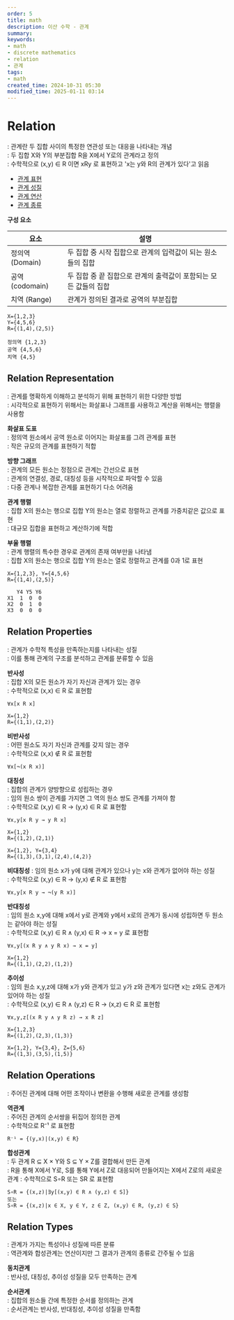 ```yaml
---
order: 5
title: math
description: 이산 수학 - 관계
summary:
keywords:
- math
- discrete mathematics
- relation
- 관계
tags:
- math
created_time: 2024-10-31 05:30
modified_time: 2025-01-11 03:14
---
```


# Relation
: 관계란 두 집합 사이의 특정한 연관성 또는 대응을 나타내는 개념  
: 두 집합 X와 Y의 부분집합 R을 X에서 Y로의 관계라고 정의  
: 수학적으로 (x,y) ∈ R 이면 xRy 로 표현하고 'x는 y와 R의 관계가 있다'고 읽음  

- [관계 표현](#relation-representation)
- [관계 성질](#relation-properties)
- [관계 연산](#relation-operations)
- [관계 종류](#relation-types)


**구성 요소**

요소 | 설명
---|---
정의역 (Domain) | 두 집합 중 시작 집합으로 관계의 입력값이 되는 원소들의 집합
공역 (codomain) | 두 집합 중 끝 집합으로 관계의 출력값이 포함되는 모든 값들의 집합
치역 (Range) | 관계가 정의된 결과로 공역의 부분집합

```
X={1,2,3}
Y={4,5,6}
R={(1,4),(2,5)}

정의역 {1,2,3}
공역 {4,5,6}
치역 {4,5}
```



## Relation Representation 
: 관계를 명확하게 이해하고 분석하기 위해 표현하기 위한 다양한 방법  
: 시각적으로 표현하기 위해서는 화살표나 그래프를 사용하고 계산을 위해서는 행렬을 사용함  


**화살표 도표**  
: 정의역 원소에서 공역 원소로 이어지는 화살표를 그려 관계를 표현  
: 작은 규모의 관계를 표현하기 적합  


**방향 그래프**  
: 관계의 모든 원소는 정점으로 관계는 간선으로 표현  
: 관계의 연결성, 경로, 대칭성 등을 시작적으로 파악할 수 있음  
: 다중 관계나 복잡한 관계를 표현하기 다소 어려움  


**관계 행렬**  
: 집합 X의 원소는 행으로 집합 Y의 원소는 열로 정렬하고 관계를 가중치같은 값으로 표현  
: 대규모 집합을 표현하고 계산하기에 적합  


**부울 행렬**  
: 관계 행렬의 특수한 경우로 관계의 존재 여부만을 나타냄  
: 집합 X의 원소는 행으로 집합 Y의 원소는 열로 정렬하고 관계를 0과 1로 표현  

```
X={1,2,3}, Y={4,5,6}
R={(1,4),(2,5)}

   Y4 Y5 Y6
X1  1  0  0
X2  0  1  0
X3  0  0  0
```



## Relation Properties 
: 관계가 수학적 특성을 만족하는지를 나타내는 성질  
: 이를 통해 관계의 구조를 분석하고 관계를 분류할 수 있음  


**반사성**  
: 집합 X의 모든 원소가 자기 자신과 관계가 있는 경우  
: 수학적으로 (x,x) ∈ R 로 표현함  

```
∀x[x R x]

X={1,2}
R={(1,1),(2,2)}
```


**비반사성**  
: 어떤 원소도 자기 자신과 관계를 갖지 않는 경우  
: 수학적으로 (x,x) ∉ R 로 표현함  

```
∀x[¬(x R x)]
```


**대칭성**  
: 집합의 관계가 양방향으로 성립하는 경우  
: 임의 원소 쌍이 관계를 가지면 그 역의 원소 쌍도 관계를 가져야 함  
: 수학적으로 (x,y) ∈ R → (y,x) ∈ R 로 표현함  
```
∀x,y[x R y → y R x]

X={1,2}
R={(1,2),(2,1)}

X={1,2}, Y={3,4}
R={(1,3),(3,1),(2,4),(4,2)}
```


**비대칭성**
: 임의 원소 x가 y에 대해 관계가 있으나 y는 x와 관계가 없어야 하는 성질  
: 수학적으로 (x,y) ∈ R → (y,x) ∉ R 로 표현함  

```
∀x,y[x R y → ¬(y R x)]
```


**반대칭성**  
: 임의 원소 x,y에 대해 x에서 y로 관계와 y에서 x로의 관계가 동시에 성립하면 두 원소는 같아야 하는 성질  
: 수학적으로 (x,y) ∈ R ∧ (y,x) ∈ R → x = y 로 표현함  

```
∀x,y[(x R y ∧ y R x) → x = y]

X={1,2}
R={(1,1),(2,2),(1,2)}
```


**추이성**  
: 임의 원소 x,y,z에 대해 x가 y와 관계가 있고 y가 z와 관계가 있다면 x는 z와도 관계가 있어야 하는 성질  
: 수학적으로 (x,y) ∈ R ∧ (y,z) ∈ R → (x,z) ∈ R 로 표현함  

```
∀x,y,z[(x R y ∧ y R z) → x R z]

X={1,2,3}
R={(1,2),(2,3),(1,3)}

X={1,2}, Y={3,4}, Z={5,6}
R={(1,3),(3,5),(1,5)}
```



## Relation Operations
: 주어진 관계에 대해 어떤 조작이나 변환을 수행해 새로운 관계를 생성함  


**역관계**  
: 주어진 관계의 순서쌍을 뒤집어 정의한 관계  
: 수학적으로 R⁻¹ 로 표현함  

```
R⁻¹ = {(y,x)|(x,y) ∈ R}
```


**합성관계**  
: 두 관계 R ⊆ X × Y와 S ⊆ Y × Z를 결합해서 만든 관계   
: R을 통해 X에서 Y로, S를 통해 Y에서 Z로 대응되어 만들어지는 X에서 Z로의 새로운 관계
: 수학적으로 S∘R 또는 SR 로 표현함  

```
S∘R = {(x,z)|∃y[(x,y) ∈ R ∧ (y,z) ∈ S]}
또는
S∘R = {(x,z)|x ∈ X, y ∈ Y, z ∈ Z, (x,y) ∈ R, (y,z) ∈ S}
```



## Relation Types
: 관계가 가지는 특성이나 성질에 따른 분류  
: 역관계와 합성관계는 연산이지만 그 결과가 관계의 종류로 간주될 수 있음  


**동치관계**  
: 반사성, 대칭성, 추이성 성질을 모두 만족하는 관계  


**순서관계**  
: 집합의 원소들 간에 특정한 순서를 정의하는 관계  
: 순서관계는 반사성, 반대칭성, 추이성 성질을 만족함  